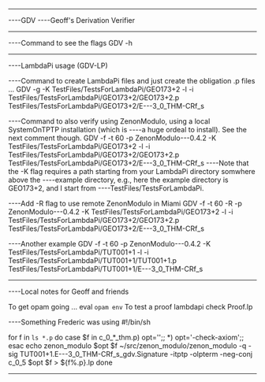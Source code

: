 ---------------------------------------------------------------------------------------------------
----GDV
----Geoff's Derivation Verifier

---------------------------------------------------------------------------------------------------
----Command to see the flags
GDV -h

---------------------------------------------------------------------------------------------------
----LambdaPi usage (GDV-LP)

----Command to create LambdaPi files and just create the obligation .p files ...
GDV -g -K TestFiles/TestsForLambdaPi/GEO173+2 -l -i TestFiles/TestsForLambdaPi/GEO173+2/GEO173+2.p TestFiles/TestsForLambdaPi/GEO173+2/E---3_0_THM-CRf_s

----Command to also verify using ZenonModulo, using a local SystemOnTPTP installation (which is
----a huge ordeal to install). See the next comment though.
GDV -f -t 60 -p ZenonModulo---0.4.2 -K TestFiles/TestsForLambdaPi/GEO173+2 -l -i TestFiles/TestsForLambdaPi/GEO173+2/GEO173+2.p TestFiles/TestsForLambdaPi/GEO173+2/E---3_0_THM-CRf_s
----Note that the -K flag requires a path starting from your LambdaPi directory somwhere above the 
----example directory, e.g., here the example directory is GEO173+2, and I start from 
----TestFiles/TestsForLambdaPi.

----Add -R flag to use remote ZenonModulo in Miami
GDV -f -t 60 -R -p ZenonModulo---0.4.2 -K TestFiles/TestsForLambdaPi/GEO173+2 -l -i TestFiles/TestsForLambdaPi/GEO173+2/GEO173+2.p TestFiles/TestsForLambdaPi/GEO173+2/E---3_0_THM-CRf_s

----Another example
GDV -f -t 60 -p ZenonModulo---0.4.2 -K TestFiles/TestsForLambdaPi/TUT001+1 -l -i TestFiles/TestsForLambdaPi/TUT001+1/TUT001+1.p TestFiles/TestsForLambdaPi/TUT001+1/E---3_0_THM-CRf_s

---------------------------------------------------------------------------------------------------
----Local notes for Geoff and friends

To get opam going ...
    eval `opam env`
To test a proof
    lambdapi check Proof.lp


----Something Frederic was using
#!/bin/sh

for f in `ls *.p`
do
    case $f in
        c_0_*_thm.p) opt='';;
        *) opt='-check-axiom';;
    esac
    echo zenon_modulo $opt $f
    ~/src/zenon_modulo/zenon_modulo -q -sig TUT001+1.E---3_0_THM-CRf_s_gdv.Signature -itptp -olpterm -neg-conj c_0_5 $opt $f > ${f%.p}.lp
done

---------------------------------------------------------------------------------------------------
